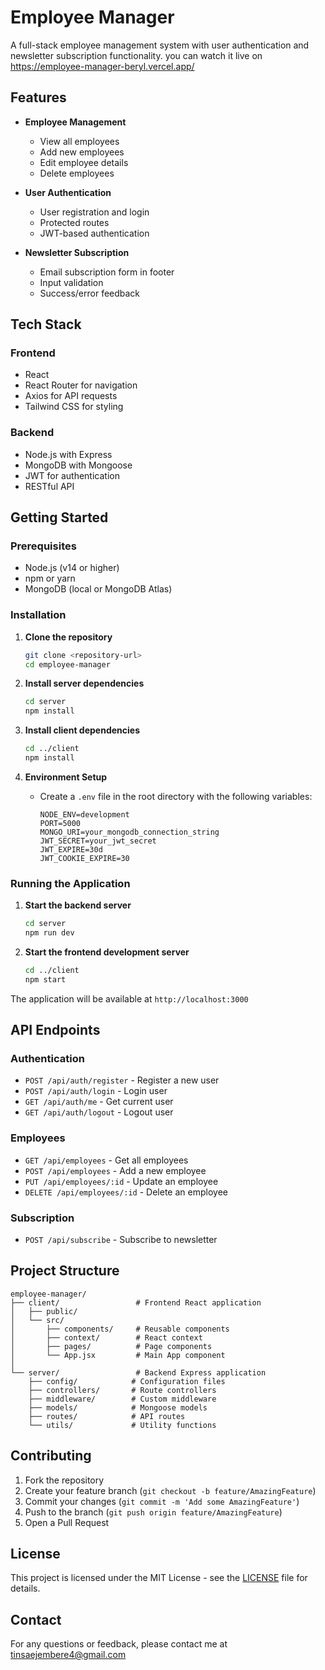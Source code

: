 # Employee Manager

A full-stack employee management system with user authentication and newsletter subscription functionality.
you can watch it live on https://employee-manager-beryl.vercel.app/

## Features

- **Employee Management**
  - View all employees
  - Add new employees
  - Edit employee details
  - Delete employees

- **User Authentication**
  - User registration and login
  - Protected routes
  - JWT-based authentication

- **Newsletter Subscription**
  - Email subscription form in footer
  - Input validation
  - Success/error feedback

## Tech Stack

### Frontend
- React
- React Router for navigation
- Axios for API requests
- Tailwind CSS for styling

### Backend
- Node.js with Express
- MongoDB with Mongoose
- JWT for authentication
- RESTful API

## Getting Started

### Prerequisites

- Node.js (v14 or higher)
- npm or yarn
- MongoDB (local or MongoDB Atlas)

### Installation

1. **Clone the repository**
   ```bash
   git clone <repository-url>
   cd employee-manager
   ```

2. **Install server dependencies**
   ```bash
   cd server
   npm install
   ```

3. **Install client dependencies**
   ```bash
   cd ../client
   npm install
   ```

4. **Environment Setup**
   - Create a `.env` file in the root directory with the following variables:
     ```
     NODE_ENV=development
     PORT=5000
     MONGO_URI=your_mongodb_connection_string
     JWT_SECRET=your_jwt_secret
     JWT_EXPIRE=30d
     JWT_COOKIE_EXPIRE=30
     ```

### Running the Application

1. **Start the backend server**
   ```bash
   cd server
   npm run dev
   ```

2. **Start the frontend development server**
   ```bash
   cd ../client
   npm start
   ```

The application will be available at `http://localhost:3000`

## API Endpoints

### Authentication
- `POST /api/auth/register` - Register a new user
- `POST /api/auth/login` - Login user
- `GET /api/auth/me` - Get current user
- `GET /api/auth/logout` - Logout user

### Employees
- `GET /api/employees` - Get all employees
- `POST /api/employees` - Add a new employee
- `PUT /api/employees/:id` - Update an employee
- `DELETE /api/employees/:id` - Delete an employee

### Subscription
- `POST /api/subscribe` - Subscribe to newsletter

## Project Structure

```
employee-manager/
├── client/                 # Frontend React application
│   ├── public/
│   └── src/
│       ├── components/     # Reusable components
│       ├── context/        # React context
│       ├── pages/          # Page components
│       └── App.jsx         # Main App component
│
└── server/                 # Backend Express application
    ├── config/            # Configuration files
    ├── controllers/       # Route controllers
    ├── middleware/        # Custom middleware
    ├── models/            # Mongoose models
    ├── routes/            # API routes
    └── utils/             # Utility functions
```

## Contributing

1. Fork the repository
2. Create your feature branch (`git checkout -b feature/AmazingFeature`)
3. Commit your changes (`git commit -m 'Add some AmazingFeature'`)
4. Push to the branch (`git push origin feature/AmazingFeature`)
5. Open a Pull Request

## License

This project is licensed under the MIT License - see the [LICENSE](LICENSE) file for details.

## Contact

For any questions or feedback, please contact me at tinsaejembere4@gmail.com
